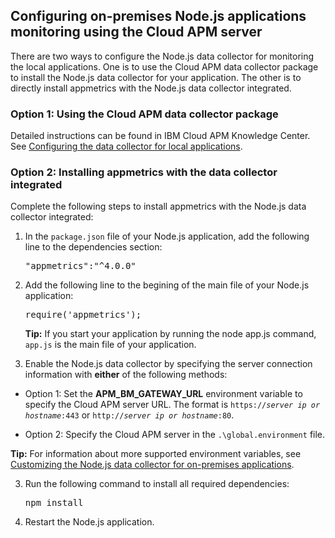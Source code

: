 ## Configuring on-premises Node.js applications monitoring using the Cloud APM server

There are two ways to configure the Node.js data collector for monitoring the local applications. One is to use the Cloud APM data collector package to install the Node.js data collector for your application. The other is to directly install appmetrics with the Node.js data collector integrated.

### Option 1: Using the Cloud APM data collector package
Detailed instructions can be found in IBM Cloud APM Knowledge Center. See [Configuring the data collector for local applications](https://www.ibm.com/support/knowledgecenter/SSMKFH/com.ibm.apmaas.doc/install/nodejs_config_dc.htm).


### Option 2: Installing appmetrics with the data collector integrated
Complete the following steps to install appmetrics with the Node.js data collector integrated:

1. In the `package.json` file of your Node.js application, add the following line to the dependencies section:
    <pre>"appmetrics":"^4.0.0"</pre>
    
2. Add the following line to the begining of the main file of your Node.js application:
    <pre>require('appmetrics');</pre>
    
    **Tip:** If you start your application by running the node app.js command, `app.js` is the main file of your application.

3. Enable the Node.js data collector by specifying the server connection information with **either** of the following methods:

- Option 1: Set the **APM_BM_GATEWAY_URL** environment variable to specify the Cloud APM server URL. The format is <code>https://<i>server ip or hostname</i>:443</code> or <code>http://<i>server ip or hostname</i>:80</code>.

- Option 2: Specify the Cloud APM server in the `.\global.environment` file.

**Tip:** For information about more supported environment variables, see [Customizing the Node.js data collector for on-premises applications](https://www.ibm.com/support/knowledgecenter/SSMKFH/com.ibm.apmaas.doc/install/customize_nodejs_dc.htm).

3. Run the following command to install all required dependencies:
    <pre>npm install</pre>

4. Restart the Node.js application.
